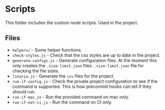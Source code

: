 # Scripts

This folder includes the custom node scripts. Used in the project.

## Files

- `helpers/` - Some helper functions.
- `check-styles.js` - Check that the css styles are up to date in the project.
- `generate-configs.js` - Generate configuration files. At the moment this only creates the `.size-limit.json` files. `.size-limit.json` file for checking the file sizes.
- `linaria.js` - Generate the `css` files for the project.
- `run-if-config.js` - Check the private project configuration to see if the command is supported. This is how precommit hooks can tell if they should run.
- `run-if-mac.js` - Run the provided command on mac only.
- `run-if-not-ci.js` - Run the command on CI only.
